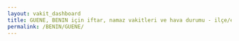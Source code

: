```yaml
---
layout: vakit_dashboard
title: GUENE, BENIN için iftar, namaz vakitleri ve hava durumu - ilçe/eyalet seç
permalink: /BENIN/GUENE/
---
```


<script type="text/javascript">
  var GLOBAL_COUNTRY = 'BENIN';
  var GLOBAL_CITY = 'GUENE';
  var GLOBAL_STATE = '';
  var lat = 72;
  var lon = 21;
</script>
